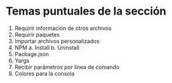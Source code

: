 # Temas puntuales de la sección

1. Requirir información de otros archivos
2. Requirir paquetes
3. Importar archivos personalizados
4. NPM 
    a. Install 
    b. Uninstall 
5. Package.json
6. Yargs
7. Recibir parámetros por línea de comando
8. Colores para la consola

